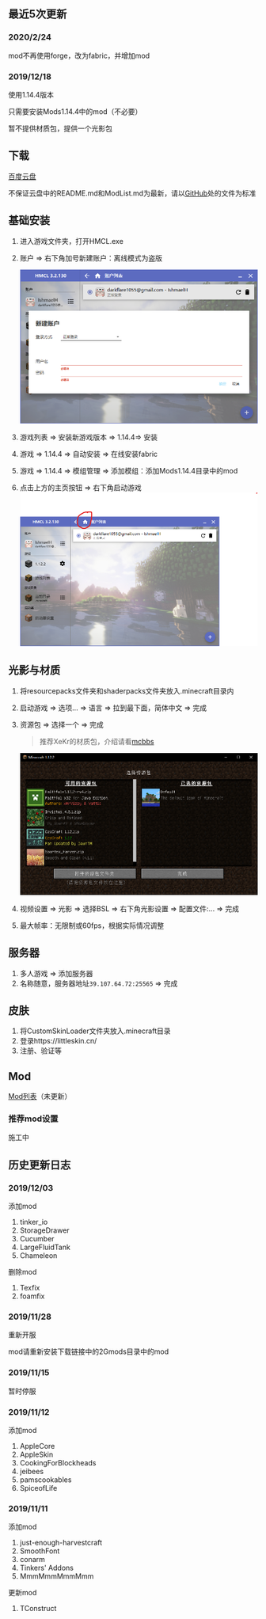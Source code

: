

## 最近5次更新

### 2020/2/24

mod不再使用forge，改为fabric，并增加mod

### 2019/12/18

使用1.14.4版本

只需要安装Mods1.14.4中的mod（不必要）

暂不提供材质包，提供一个光影包

## 下载

[百度云盘](https://pan.baidu.com/s/1D2z9xZw9aZEUp4Amzom0LQ)

不保证云盘中的README.md和ModList.md为最新，请以[GitHub](https://github.com/IshmaelHeathcliff/XYZMinecraft)处的文件为标准

## 基础安装

1.  进入游戏文件夹，打开HMCL.exe

2.  账户 => 右下角加号新建账户：离线模式为盗版

    ![image-20191103160823917](assets/image-20191103160823917.png)

3.  游戏列表 => 安装新游戏版本 => 1.14.4=> 安装
4.  游戏 => 1.14.4 => 自动安装 => 在线安装fabric
5.  游戏 => 1.14.4 => 模组管理 => 添加模组：添加Mods1.14.4目录中的mod
6.  点击上方的主页按钮 => 右下角启动游戏![image-20191103162101556](assets/image-20191103162101556.png)

## 光影与材质

1.  将resourcepacks文件夹和shaderpacks文件夹放入.minecraft目录内

2.  启动游戏 => 选项... => 语言 => 拉到最下面，简体中文 => 完成

3.  资源包 => 选择一个 => 完成

    >   推荐XeKr的材质包，介绍请看[mcbbs](https://www.mcbbs.net/thread-823957-1-1.html)
    
    ![image-20191128162120365](assets/image-20191128162120365.png)

1.  视频设置 => 光影 => 选择BSL => 右下角光影设置 => 配置文件:... => 完成

2.  最大帧率：无限制或60fps，根据实际情况调整

## 服务器

1.  多人游戏 => 添加服务器
2.  名称随意，服务器地址`39.107.64.72:25565` => 完成

## 皮肤

1.  将CustomSkinLoader文件夹放入.minecraft目录
2.  登录https://littleskin.cn/
3.  注册、验证等

## Mod

[Mod列表](mods/ModList.md)（未更新）

### 推荐mod设置

施工中

## 历史更新日志

### 2019/12/03

添加mod

1.  tinker_io
2.  StorageDrawer
3.  Cucumber
4.  LargeFluidTank
5.  Chameleon

删除mod

1.  Texfix
2.  foamfix

### 2019/11/28

重新开服

mod请重新安装下载链接中的2Gmods目录中的mod

### 2019/11/15

暂时停服

### 2019/11/12

添加mod

1.  AppleCore
2.  AppleSkin
3.  CookingForBlockheads
4.  jeibees
5.  pamscookables
6.  SpiceofLife

### 2019/11/11

添加mod

1.  just-enough-harvestcraft
2.  SmoothFont
3.  conarm
4.  Tinkers' Addons
5.  MmmMmmMmmMmm

更新mod

1.  TConstruct